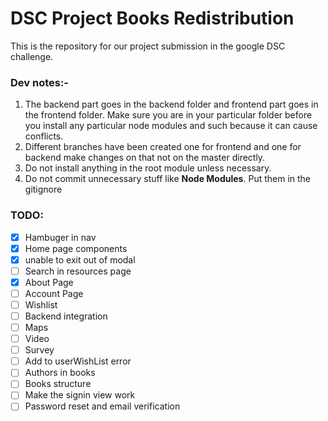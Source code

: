 # DSC Project Books Redistribution

This is the repository for our project submission in the google DSC challenge.

### Dev notes:-

1. The backend part goes in the backend folder and frontend part goes in the frontend folder. Make sure you are in your particular folder before you install any particular node modules and such because it can cause conflicts.
2. Different branches have been created one for frontend and one for backend make changes on that not on the master directly.
3. Do not install anything in the root module unless necessary.
4. Do not commit unnecessary stuff like **Node Modules**. Put them in the gitignore

### TODO:

- [x] Hambuger in nav
- [x] Home page components
- [x] unable to exit out of modal
- [ ] Search in resources page
- [x] About Page
- [ ] Account Page
- [ ] Wishlist
- [ ] Backend integration
- [ ] Maps
- [ ] Video
- [ ] Survey
- [ ] Add to userWishList error
- [ ] Authors in books
- [ ] Books structure
- [ ] Make the signin view work
- [ ] Password reset and email verification
